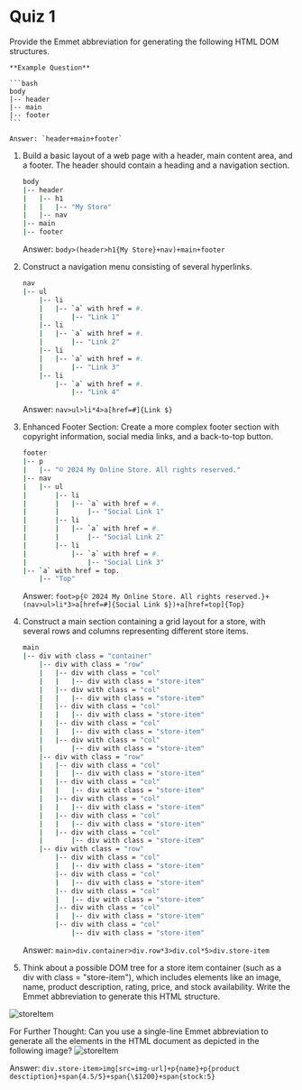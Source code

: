 # Quiz 1

Provide the Emmet abbreviation for generating the following HTML DOM structures.

    **Example Question**

    ```bash
    body
    |-- header
    |-- main
    |-- footer
    ```

    Answer: `header+main+footer`

1. Build a basic layout of a web page with a header, main content area, and a footer. The header should contain a heading and a navigation section.

   ```bash
   body
   |-- header
   |   |-- h1
   |   |   |-- "My Store"
   |   |-- nav
   |-- main
   |-- footer
   ```

   Answer: `body>(header>h1{My Store}+nav)+main+footer`

2. Construct a navigation menu consisting of several hyperlinks.

   ```bash
   nav
   |-- ul
       |-- li
       |   |-- `a` with href = #.
       |       |-- "Link 1"
       |-- li
       |   |-- `a` with href = #.
       |       |-- "Link 2"
       |-- li
       |   |-- `a` with href = #.
       |       |-- "Link 3"
       |-- li
           |-- `a` with href = #.
               |-- "Link 4"
   ```

   Answer: `nav>ul>li*4>a[href=#]{Link $}`

3. Enhanced Footer Section: Create a more complex footer section with copyright information, social media links, and a back-to-top button.

   ```bash
   footer
   |-- p
   |   |-- "© 2024 My Online Store. All rights reserved."
   |-- nav
   |   |-- ul
   |       |-- li
   |       |   |-- `a` with href = #.
   |       |       |-- "Social Link 1"
   |       |-- li
   |       |   |-- `a` with href = #.
   |       |       |-- "Social Link 2"
   |       |-- li
   |           |-- `a` with href = #.
   |               |-- "Social Link 3"
   |-- `a` with href = top.
       |-- "Top"
   ```

   Answer: `foot>p{© 2024 My Online Store. All rights reserved.}+(nav>ul>li*3>a[href=#]{Social Link $})+a[href=top]{Top}`

4. Construct a main section containing a grid layout for a store, with several rows and columns representing different store items.

   ```bash
   main
   |-- div with class = "container"
       |-- div with class = "row"
       |   |-- div with class = "col"
       |   |   |-- div with class = "store-item"
       |   |-- div with class = "col"
       |   |   |-- div with class = "store-item"
       |   |-- div with class = "col"
       |   |   |-- div with class = "store-item"
       |   |-- div with class = "col"
       |   |   |-- div with class = "store-item"
       |   |-- div with class = "col"
       |       |-- div with class = "store-item"
       |-- div with class = "row"
       |   |-- div with class = "col"
       |   |   |-- div with class = "store-item"
       |   |-- div with class = "col"
       |   |   |-- div with class = "store-item"
       |   |-- div with class = "col"
       |   |   |-- div with class = "store-item"
       |   |-- div with class = "col"
       |   |   |-- div with class = "store-item"
       |   |-- div with class = "col"
       |       |-- div with class = "store-item"
       |-- div with class = "row"
           |-- div with class = "col"
           |   |-- div with class = "store-item"
           |-- div with class = "col"
           |   |-- div with class = "store-item"
           |-- div with class = "col"
           |   |-- div with class = "store-item"
           |-- div with class = "col"
           |   |-- div with class = "store-item"
           |-- div with class = "col"
               |-- div with class = "store-item"
   ```

   Answer: `main>div.container>div.row*3>div.col*5>div.store-item`

5. Think about a possible DOM tree for a store item container (such as a div with class = "store-item"), which includes elements like an image, name, product description, rating, price, and stock availability. Write the Emmet abbreviation to generate this HTML structure.

![storeItem](../assets/img/store_item.jpg)

For Further Thought: Can you use a single-line Emmet abbreviation to generate all the elements in the HTML document as depicted in the following image? ![storeItem](../assets/img/quiz1-page-layout.jpg)

Answer: `div.store-item>img[src=img-url]+p{name}+p{product desctiption}+span{4.5/5}+span{\$1200}+span{stock:5}`
